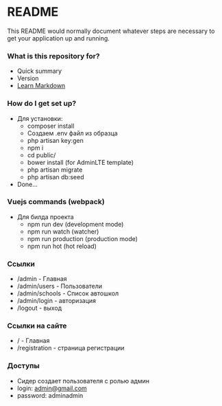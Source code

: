 # README #

This README would normally document whatever steps are necessary to get your application up and running.

### What is this repository for? ###

* Quick summary
* Version
* [Learn Markdown](https://bitbucket.org/tutorials/markdowndemo)

### How do I get set up? ###

* Для установки:
	* composer install
	* Создаем .env файл из образца
	* php artisan key:gen
	* npm i
	* cd public/
	* bower install (for AdminLTE template)
	* php artisan migrate
	* php artisan db:seed
* Done...

### Vuejs commands (webpack) ###

* Для билда проекта
	* npm run dev (development mode)
	* npm run watch (watcher)
	* npm run production (production mode)
	* npm run hot (hot reload)

### Ссылки ###

* /admin - Главная
* /admin/users - Пользователи
* /admin/schools - Список автошкол
* /admin/login - авторизация
* /logout - выход

### Ссылки на сайте ###
* / - Главная
* /registration - страница регистрации


### Доступы ###

* Сидер создает пользователя с ролью админ
* login: admin@gmail.com
* password: adminadmin
